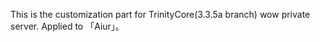 This is the customization part for TrinityCore(3.3.5a branch) wow private server. Applied to 「Aiur」。